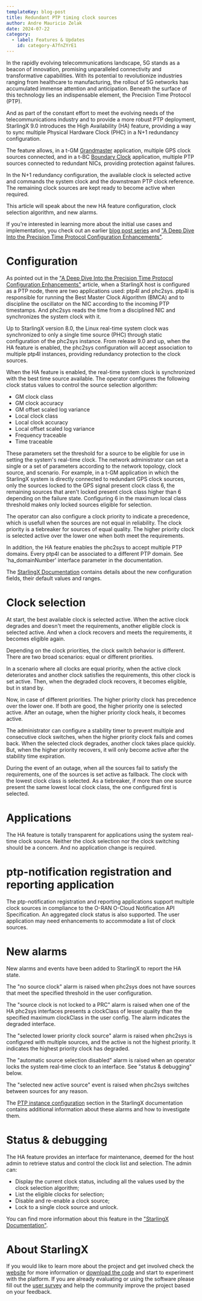 ```yaml
---
templateKey: blog-post
title: Redundant PTP timing clock sources
author: Andre Mauricio Zelak
date: 2024-07-22
category:
  - label: Features & Updates
    id: category-A7fnZYrE1
---
```

In the rapidly evolving telecommunications landscape, 5G stands as a beacon of innovation, promising unparalleled connectivity and transformative capabilities. With its potential to revolutionize industries ranging from healthcare to manufacturing, the rollout of 5G networks has accumulated immense attention and anticipation. Beneath the surface of this technology lies an indispensable element, the Precision Time Protocol (PTP).

And as part of the constant effort to meet the evolving needs of the telecommunications industry and to provide a more robust PTP deployment, StarlingX 9.0 introduces the High Availability (HA) feature, providing a way to sync multiple Physical Hardware Clock (PHC) in a N+1 redundancy configuration.

The feature allows, in a t-GM [Grandmaster](https://web.archive.org/web/20100527161310/http://ieee1588.nist.gov/terms.htm) application, multiple GPS clock sources connected, and in a t-BC [Boundary Clock](https://web.archive.org/web/20100527161310/http://ieee1588.nist.gov/terms.htm) application, multiple PTP sources connected to redundant NICs, providing protection against failures.

In the N+1 redundancy configuration, the available clock is selected active and commands the system clock and the downstream PTP clock reference. The remaining clock sources are kept ready to become active when required.

This article will speak about the new HA feature configuration, clock selection algorithm, and new alarms.

If you're interested in learning more about the initial use cases and implementation, you check out an earlier [blog post series](https://www.starlingx.io/blog/starlingx-ptp-part-1/) and ["A Deep Dive Into the Precision Time Protocol Configuration Enhancements"](https://www.starlingx.io/blog/starlingx-ptp-multi-instance-features/).

# Configuration

As pointed out in the ["A Deep Dive Into the Precision Time Protocol Configuration Enhancements"](https://www.starlingx.io/blog/starlingx-ptp-multi-instance-features/) article, when a StarlingX host is configured as a PTP node,  there are two applications used: ptp4l and phc2sys. ptp4l is responsible for running the Best Master Clock Algorithm (BMCA) and to discipline the oscillator on the NIC according to the incoming PTP timestamps. And phc2sys reads the time from a disciplined NIC and synchronizes the system clock with it.

Up to StarlingX version 8.0, the Linux real-time system clock was synchronized to only a single time source (PHC) through static configuration of the phc2sys instance. From release 9.0 and up, when the HA feature is enabled, the phc2sys configuration will accept association to multiple ptp4l instances, providing redundancy protection to the clock sources.

When the HA feature is enabled, the real-time system clock is synchronized with the best time source available. The operator configures the following clock status values to control the source selection algorithm:
* GM clock class
* GM clock accuracy
* GM offset scaled log variance
* Local clock class
* Local clock accuracy
* Local offset scaled log variance
* Frequency traceable
* Time traceable

These parameters set the threshold for a source to be eligible for use in setting the system's real-time clock. The network administrator can set a single or a set of parameters according to the network topology, clock source, and scenario. For example, in a t-GM application in which the StarlingX system is directly connected to redundant GPS clock sources, only the sources locked to the GPS signal present clock class 6, the remaining sources that aren't locked present clock class higher than 6 depending on the failure state. Configuring 6 in the maximum local class threshold makes only locked sources eligible for selection.

The operator can also configure a clock priority to indicate a precedence, which is usefull when the sources are not equal in reliability. The clock priority is a tiebreaker for sources of equal quality. The higher priority clock is selected active over the lower one when both meet the requirements.

In addition, the HA feature enables the phc2sys to accept multiple PTP domains. Every ptp4l can be associated to a different PTP domain. See 'ha_domainNumber' interface parameter in the documentation.

The [StarlingX Documentation](https://docs.starlingx.io/system_configuration/kubernetes/configuring-ptp-service-using-the-cli.html#ptp-instance-configuration) contains details about the new configuration fields, their default values and ranges.

# Clock selection

At start, the best available clock is selected active. When the active clock degrades and doesn't meet the requirements, another eligible clock is selected active. And when a clock recovers and meets the requirements, it becomes eligible again.

Depending on the clock priorities, the clock switch behavior is different. There are two broad scenarios: equal or different priorities.

In a scenario where all clocks are equal priority, when the active clock deteriorates and another clock satisfies the requirements, this other clock is set active. Then, when the degraded clock recovers, it becomes eligible, but in stand by.

Now, in case of different priorities. The higher priority clock has precedence over the lower one. If both are good, the higher priority one is selected active. After an outage, when the higher priority clock heals, it becomes active.

The administrator can configure a stability timer to prevent multiple and consecutive clock switches, when the higher priority clock fails and comes back. When the selected clock degrades, another clock takes place quickly. But, when the higher priority recovers, it will only become active after the stability time expiration.

During the event of an outage, when all the sources fail to satisfy the requirements, one of the sources is set active as fallback. The clock with the lowest clock class is selected. As a tiebreaker, if more than one source present the same lowest local clock class, the one configured first is selected.

# Applications

The HA feature is totally transparent for applications using the system real-time clock source. Neither the clock selection nor the clock switching should be a concern. And no application change is required.

# ptp-notification registration and reporting application

The ptp-notification registration and reporting applications support multiple clock sources in compliance to the O-RAN O-Cloud Notification API Specification. An aggregated clock status is also supported. The user application may need enhancements to accommodate a list of clock sources.

# New alarms

New alarms and events have been added to StarlingX to report the HA state.

The "no source clock" alarm is raised when phc2sys does not have sources that meet the specified threshold in the user configuration.

The "source clock is not locked to a PRC" alarm is raised when one of the HA phc2sys interfaces presents a clockClass of lesser quality than the specified maximum clockClass in the user config. The alarm indicates the degraded interface.

The "selected lower priority clock source" alarm is raised when phc2sys is configured with multiple sources, and the active is not the highest priority. It indicates the highest priority clock has degraded.

The "automatic source selection disabled" alarm is raised when an operator locks the system real-time clock to an interface. See "status & debugging" below.

The "selected new active source" event is raised when phc2sys switches between sources for any reason.

The [PTP instance configuration](https://docs.starlingx.io/system_configuration/kubernetes/configuring-ptp-service-using-the-cli.html#ptp-instance-configuration) section in the StarlingX documentation contains additional information about these alarms and how to investigate them.

# Status & debugging

The HA feature provides an interface for maintenance, deemed for the host admin to retrieve status and control the clock list and selection. The admin can:
* Display the current clock status, including all the values used by the clock selection algorithm;
* List the eligible clocks for selection;
* Disable and re-enable a clock source;
* Lock to a single clock source and unlock.

You can find more information about this feature in the ["StarlingX Documentation"](https://docs.starlingx.io/system_configuration/kubernetes/configuring-ptp-service-using-the-cli.html#ptp-instance-configuration).

# About StarlingX

If you would like to learn more about the project and get involved check the [website](https://www.starlingx.io) for more information or [download the code](https://opendev.org/starlingx) and start to experiment with the platform. If you are already evaluating or using the software please fill out the [user survey](https://openinfrafoundation.formstack.com/forms/starlingx_user_survey) and help the community improve the project based on your feedback.